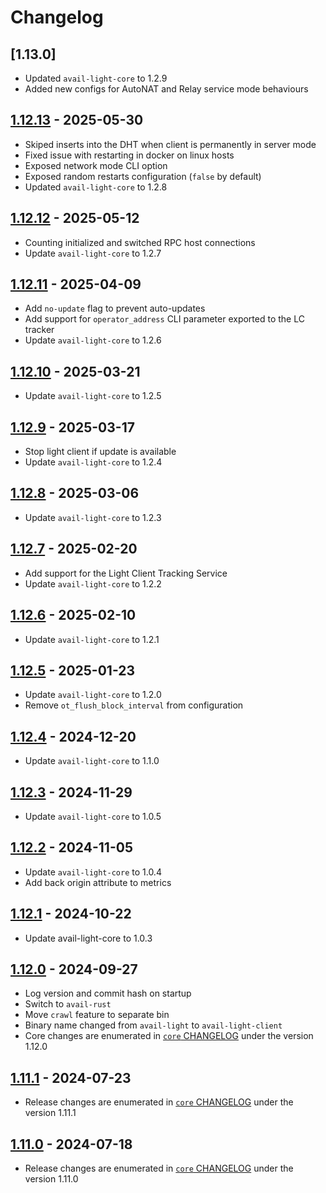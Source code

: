 # Changelog

## [1.13.0]

- Updated `avail-light-core` to 1.2.9
- Added new configs for AutoNAT and Relay service mode behaviours

## [1.12.13](https://github.com/availproject/avail-light/releases/tag/avail-light-client-v1.12.13) - 2025-05-30

- Skiped inserts into the DHT when client is permanently in server mode
- Fixed issue with restarting in docker on linux hosts
- Exposed network mode CLI option
- Exposed random restarts configuration (`false` by default)
- Updated `avail-light-core` to 1.2.8

## [1.12.12](https://github.com/availproject/avail-light/releases/tag/avail-light-client-v1.12.12) - 2025-05-12

- Counting initialized and switched RPC host connections
- Update `avail-light-core` to 1.2.7

## [1.12.11](https://github.com/availproject/avail-light/releases/tag/avail-light-client-v1.12.11) - 2025-04-09

- Add `no-update` flag to prevent auto-updates
- Add support for `operator_address` CLI parameter exported to the LC tracker
- Update `avail-light-core` to 1.2.6

## [1.12.10](https://github.com/availproject/avail-light/releases/tag/avail-light-client-v1.12.10) - 2025-03-21

- Update `avail-light-core` to 1.2.5

## [1.12.9](https://github.com/availproject/avail-light/releases/tag/avail-light-client-v1.12.9) - 2025-03-17

- Stop light client if update is available
- Update `avail-light-core` to 1.2.4

## [1.12.8](https://github.com/availproject/avail-light/releases/tag/avail-light-client-v1.12.8) - 2025-03-06

- Update `avail-light-core` to 1.2.3

## [1.12.7](https://github.com/availproject/avail-light/releases/tag/avail-light-client-v1.12.7) - 2025-02-20

- Add support for the Light Client Tracking Service
- Update `avail-light-core` to 1.2.2

## [1.12.6](https://github.com/availproject/avail-light/releases/tag/avail-light-client-v1.12.6) - 2025-02-10

- Update `avail-light-core` to 1.2.1

## [1.12.5](https://github.com/availproject/avail-light/releases/tag/avail-light-client-v1.12.5) - 2025-01-23

- Update `avail-light-core` to 1.2.0
- Remove `ot_flush_block_interval` from configuration

## [1.12.4](https://github.com/availproject/avail-light/releases/tag/avail-light-client-v1.12.4) - 2024-12-20

- Update `avail-light-core` to 1.1.0

## [1.12.3](https://github.com/availproject/avail-light/releases/tag/avail-light-client-v1.12.3) - 2024-11-29

- Update `avail-light-core` to 1.0.5

## [1.12.2](https://github.com/availproject/avail-light/releases/tag/avail-light-client-v1.12.2) - 2024-11-05

- Update `avail-light-core` to 1.0.4
- Add back origin attribute to metrics

## [1.12.1](https://github.com/availproject/avail-light/releases/tag/avail-light-client-v1.12.1) - 2024-10-22

- Update avail-light-core to 1.0.3

## [1.12.0](https://github.com/availproject/avail-light/releases/tag/avail-light-client-v1.12.0) - 2024-09-27

- Log version and commit hash on startup
- Switch to `avail-rust`
- Move `crawl` feature to separate bin
- Binary name changed from `avail-light` to `avail-light-client`
- Core changes are enumerated in [`core` CHANGELOG](../core/CHANGELOG.md) under the version 1.12.0

## [1.11.1](https://github.com/availproject/avail-light/releases/tag/avail-light-client-v1.11.1) - 2024-07-23

- Release changes are enumerated in [`core` CHANGELOG](../core/CHANGELOG.md) under the version 1.11.1

## [1.11.0](https://github.com/availproject/avail-light/releases/tag/avail-light-client-v1.11.0) - 2024-07-18

- Release changes are enumerated in [`core` CHANGELOG](../core/CHANGELOG.md) under the version 1.11.0
